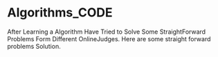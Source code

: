 # Algorithms_CODE
After Learning a Algorithm Have Tried to Solve Some StraightForward Problems Form Different OnlineJudges.
Here are some straight forward problems Solution.
